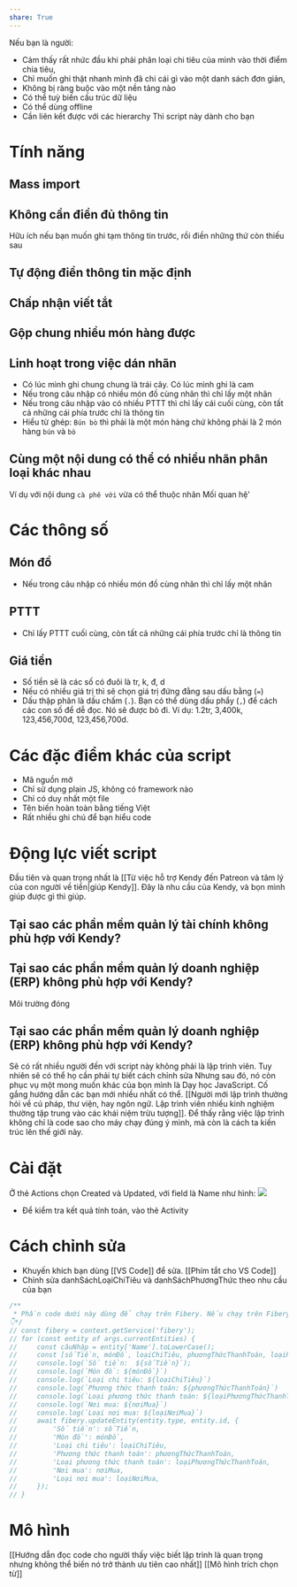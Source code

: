 ```yaml
---
share: True
---
```

Nếu bạn là người:
- Cảm thấy rất nhức đầu khi phải phân loại chi tiêu của mình vào thời điểm chia tiêu, 
- Chỉ muốn ghi thật nhanh mình đã chi cái gì vào một danh sách đơn giản,
- Không bị ràng buộc vào một nền tảng nào
- Có thể tuỳ biến cấu trúc dữ liệu
- Có thể dùng offline
- Cần liên kết được với các hierarchy 
Thì script này dành cho bạn

# Tính năng
## Mass import
## Không cần điền đủ thông tin
Hữu ích nếu bạn muốn ghi tạm thông tin trước, rồi điền những thứ còn thiếu sau
## Tự động điền thông tin mặc định 
## Chấp nhận viết tắt
## Gộp chung nhiều món hàng được
## Linh hoạt trong việc dán nhãn
- Có lúc mình ghi chung chung là trái cây. Có lúc mình ghi là cam
- Nếu trong câu nhập có nhiều món đồ cùng nhãn thì chỉ lấy một nhãn
- Nếu trong câu nhập vào có nhiều PTTT thì chỉ lấy cái cuối cùng, còn tất cả những cái phía trước chỉ là thông tin
 - Hiểu từ ghép: `Bún bò` thì phải là một món hàng chứ không phải là 2 món hàng `bún` và `bò`
## Cùng một nội dung có thể có nhiều nhãn phân loại khác nhau
Ví dụ với nội dung `cà phê với` vừa có thể thuộc nhãn Mối quan hệ'
# Các thông số
## Món đồ
- Nếu trong câu nhập có nhiều món đồ cùng nhãn thì chỉ lấy một nhãn
## PTTT
- Chỉ lấy PTTT cuối cùng, còn tất cả những cái phía trước chỉ là thông tin
## Giá tiền 
- Số tiền sẽ là các số có đuôi là tr, k, đ, d
- Nếu có nhiều giá trị thì sẽ chọn giá trị đứng đằng sau dấu bằng (`=`)
- Dấu thập phân là dấu chấm (`.`). Bạn có thể dùng dấu phẩy (`,`) để cách các con số để dễ đọc. Nó sẽ được bỏ đi. Ví dụ: 1.2tr, 3,400k, 123,456,700đ, 123,456,700d.

# Các đặc điểm khác của script
- Mã nguồn mở
- Chỉ sử dụng plain JS, không có framework nào
- Chỉ có duy nhất một file
- Tên biến hoàn toàn bằng tiếng Việt
- Rất nhiều ghi chú để bạn hiểu code
# Động lực viết script
Đầu tiên và quan trọng nhất là [[Từ việc hỗ trợ Kendy đến Patreon và tâm lý của con người về tiền|giúp Kendy]]. Đây là nhu cầu của Kendy, và bọn mình giúp được gì thì giúp.

## Tại sao các phần mềm quản lý tài chính không phù hợp với Kendy?
## Tại sao các phần mềm quản lý doanh nghiệp (ERP)  không phù hợp với Kendy?
Môi trường đóng
## Tại sao các phần mềm quản lý doanh nghiệp (ERP)  không phù hợp với Kendy?

Sẽ có rất nhiều người đến với script này không phải là lập trình viên. Tuy nhiên sẽ có thể họ cần phải tự biết cách chỉnh sửa
Nhưng sau đó, nó còn phục vụ một mong muốn khác của bọn mình là Dạy học JavaScript. Cố gắng hướng dẫn các bạn mới nhiều nhất có thể.  [[Người mới lập trình thường hỏi về cú pháp, thư viện, hay ngôn ngữ. Lập trình viên nhiều kinh nghiệm thường tập trung vào các khái niệm trừu tượng]]. Để thấy rằng việc lập trình không chỉ là code sao cho máy chạy đúng ý mình, mà còn là cách ta kiến trúc lên thế giới này.

# Cài đặt
Ở thẻ Actions chọn Created và Updated, với field là Name như hình: 
![](https://i.imgur.com/8iVGxfO.png) 
- Để kiểm tra kết quả tính toán, vào thẻ Activity

# Cách chỉnh sửa
- Khuyến khích bạn dùng [[VS Code]] để sửa. [[Phím tắt cho VS Code]]
- Chỉnh sửa danhSáchLoạiChiTiêu và danhSáchPhươngThức theo nhu cầu của bạn

```js
/**
 * Phần code dưới này dùng để chạy trên Fibery. Nếu chạy trên Fibery thì uncomment nó. Nếu chạy trên VS Code thì comment nó (bôi toàn bộ rồi bấm Ctrl + / để bật/tắt dấu // ở đầu từng dòng) 
👇*/
// const fibery = context.getService('fibery');
// for (const entity of args.currentEntities) {
//     const câuNhập = entity['Name'].toLowerCase();
//     const [sốTiền, mónĐồ, loạiChiTiêu, phươngThứcThanhToán, loạiPhươngThứcThanhToán, nơiMua, loạiNơiMua] = tạoKếtQuả(câuNhập)
//     console.log(`Số tiền:  ${sốTiền}`);
//     console.log(`Món đồ: ${mónĐồ}`)
//     console.log(`Loại chi tiêu: ${loạiChiTiêu}`)
//     console.log(`Phương thức thanh toán: ${phươngThứcThanhToán}`)
//     console.log(`Loại phương thức thanh toán: ${loạiPhươngThứcThanhToán}`)
//     console.log(`Nơi mua: ${nơiMua}`)
//     console.log(`Loại nơi mua: ${loạiNơiMua}`)
//     await fibery.updateEntity(entity.type, entity.id, {
//         'Số tiền': sốTiền,
//         'Món đồ': mónĐồ,
//         'Loại chi tiêu': loạiChiTiêu,
//         'Phương thức thanh toán': phươngThứcThanhToán,
//         'Loại phương thức thanh toán': loạiPhươngThứcThanhToán,
//         'Nơi mua': nơiMua,
//         'Loại nơi mua': loạiNơiMua,
//     });
// }
```
# Mô hình 
[[Hướng dẫn đọc code cho người thấy việc biết lập trình là quan trọng nhưng không thể biến nó trở thành ưu tiên cao nhất]]
[[Mô hình trích chọn từ]]